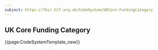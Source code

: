 ```yaml
---
subject: https://fhir.hl7.org.uk/CodeSystem/UKCore-FundingCategory
---
```

## UK Core Funding Category

{{page:CodeSystemTemplate_new}}